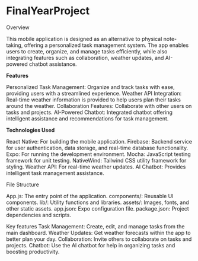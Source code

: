 # FinalYearProject
Overview

This mobile application is designed as an alternative to physical note-taking, offering a personalized task management system. The app enables users to create, organize, and manage tasks efficiently, while also integrating features such as collaboration, weather updates, and AI-powered chatbot assistance.

**Features**

Personalized Task Management: Organize and track tasks with ease, providing users with a streamlined experience.
Weather API Integration: Real-time weather information is provided to help users plan their tasks around the weather.
Collaboration Features: Collaborate with other users on tasks and projects.
AI-Powered Chatbot: Integrated chatbot offering intelligent assistance and recommendations for task management.

**Technologies Used**

React Native: For building the mobile application.
Firebase: Backend service for user authentication, data storage, and real-time database functionality.
Expo: For running the development environment.
Mocha: JavaScript testing framework for unit testing.
NativeWind: Tailwind CSS utility framework for styling.
Weather API: For real-time weather updates.
AI Chatbot: Provides intelligent task management assistance.

File Structure

App.js: The entry point of the application.
components/: Reusable UI components.
lib/: Utility functions and libraries.
assets/: Images, fonts, and other static assets.
app.json: Expo configuration file.
package.json: Project dependencies and scripts.

Key features
Task Management: Create, edit, and manage tasks from the main dashboard.
Weather Updates: Get weather forecasts within the app to better plan your day.
Collaboration: Invite others to collaborate on tasks and projects.
Chatbot: Use the AI chatbot for help in organizing tasks and boosting productivity.
